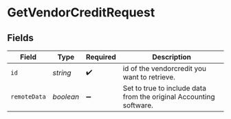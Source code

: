 # GetVendorCreditRequest


## Fields

| Field                                                              | Type                                                               | Required                                                           | Description                                                        |
| ------------------------------------------------------------------ | ------------------------------------------------------------------ | ------------------------------------------------------------------ | ------------------------------------------------------------------ |
| `id`                                                               | *string*                                                           | :heavy_check_mark:                                                 | id of the vendorcredit you want to retrieve.                       |
| `remoteData`                                                       | *boolean*                                                          | :heavy_minus_sign:                                                 | Set to true to include data from the original Accounting software. |